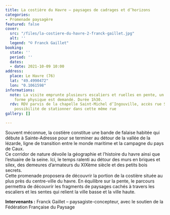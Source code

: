 ```yaml
---
title: La costière du Havre – paysages de cadrages et d’horizons
categories:
- Promenade paysagère
featured: false
cover:
  src: "/files/la-costiere-du-havre-2-franck-gaillet.jpg"
  alt: ''
  legend: "© Franck Gaillet"
booking:
  state: ''
  period: ''
  dates:
  - date: 2021-10-09 10:00
address:
  place: Le Havre (76)
  lat: "49.4990472"
  lon: "0.1061598"
informations:
  note: La visite emprunte plusieurs escaliers et ruelles en pente, un minimum de
    forme physique est demandé. Durée 1h30.
  rdv: RDV parvis de la chapelle Saint-Michel d’Ingouville, accès rue Saint-Michel,
    possibilité de stationner dans cette même rue
gallery: []

---
```

Souvent méconnue, la costière constitue une bande de falaise habitée qui débute à Sainte-Adresse pour se terminer au détour de la vallée de la lézarde, ligne de transition entre le monde maritime et la campagne du pays de Caux.  
 Ce corridor de nature dévoile la géographie et l’histoire du havre ainsi que l’estuaire de la seine. Ici, le temps ralenti au détour des murs en briques et silex, des demeures d’armateurs du XIXème siècle et des petits bois secrets.  
 Cette promenade proposera de découvrir la portion de la costière située au plus près du centre-ville du havre. En équilibre sur la pente, le parcours permettra de découvrir les fragments de paysages cachés à travers les escaliers et les sentes qui relient la ville basse et la ville haute.

**Intervenants :** Franck Gaillet – paysagiste-concepteur, avec le soutien de la Fédération Française du Paysage